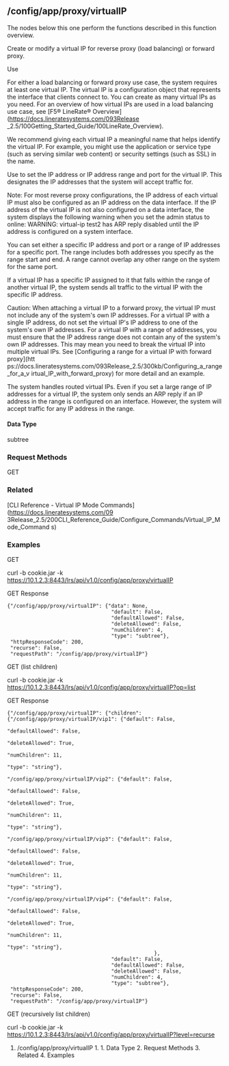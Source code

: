 ## /config/app/proxy/virtualIP

The nodes below this one perform the functions described in this function
overview.

Create or modify a virtual IP for reverse proxy (load balancing) or forward
proxy.

Use

For either a load balancing or forward proxy use case, the system requires at
least one virtual IP. The virtual IP is a configuration object that represents
the interface that clients connect to. You can create as many virtual IPs as
you need. For an overview of how virtual IPs are used in a load balancing use
case, see [F5® LineRate® Overview](https://docs.lineratesystems.com/093Release
_2.5/100Getting_Started_Guide/100LineRate_Overview).

We recommend giving each virtual IP a meaningful name that helps identify the
virtual IP. For example, you might use the application or service type (such
as serving similar web content) or security settings (such as SSL) in the
name.

Use to set the IP address or IP address range and port for the virtual IP.
This designates the IP addresses that the system will accept traffic for.

Note: For most reverse proxy configurations, the IP address of each virtual IP
must also be configured as an IP address on the data interface. If the IP
address of the virtual IP is not also configured on a data interface, the
system displays the following warning when you set the admin status to online:
WARNING: virtual-ip test2 has ARP reply disabled until the IP address is
configured on a system interface.

You can set either a specific IP address and port or a range of IP addresses
for a specific port. The range includes both addresses you specify as the
range start and end. A range cannot overlap any other range on the system for
the same port.

If a virtual IP has a specific IP assigned to it that falls within the range
of another virtual IP, the system sends all traffic to the virtual IP with the
specific IP address.

Caution: When attaching a virtual IP to a forward proxy, the virtual IP must
not include any of the system's own IP addresses. For a virtual IP with a
single IP address, do not set the virtual IP's IP address to one of the
system's own IP addresses. For a virtual IP with a range of addresses, you
must ensure that the IP address range does not contain any of the system's own
IP addresses. This may mean you need to break the virtual IP into multiple
virtual IPs. See [Configuring a range for a virtual IP with forward proxy](htt
ps://docs.lineratesystems.com/093Release_2.5/300kb/Configuring_a_range_for_a_v
irtual_IP_with_forward_proxy) for more detail and an example.

The system handles routed virtual IPs. Even if you set a large range of IP
addresses for a virtual IP, the system only sends an ARP reply if an IP
address in the range is configured on an interface. However, the system will
accept traffic for any IP address in the range.

#### Data Type

subtree

### Request Methods

GET

### Related

[CLI Reference - Virtual IP Mode Commands](https://docs.lineratesystems.com/09
3Release_2.5/200CLI_Reference_Guide/Configure_Commands/Virtual_IP_Mode_Command
s)

### Examples

GET

curl -b cookie.jar -k
https://10.1.2.3:8443/lrs/api/v1.0/config/app/proxy/virtualIP

GET Response

    
    
    {"/config/app/proxy/virtualIP": {"data": None,
                                      "default": False,
                                      "defaultAllowed": False,
                                      "deleteAllowed": False,
                                      "numChildren": 4,
                                      "type": "subtree"},
     "httpResponseCode": 200,
     "recurse": False,
     "requestPath": "/config/app/proxy/virtualIP"}
    

GET (list children)

curl -b cookie.jar -k
https://10.1.2.3:8443/lrs/api/v1.0/config/app/proxy/virtualIP?op=list

GET Response

    
    
    {"/config/app/proxy/virtualIP": {"children": {"/config/app/proxy/virtualIP/vip1": {"default": False,
                                                                                       "defaultAllowed": False,
                                                                                       "deleteAllowed": True,
                                                                                       "numChildren": 11,
                                                                                       "type": "string"},
                                                    "/config/app/proxy/virtualIP/vip2": {"default": False,
                                                                                         "defaultAllowed": False,
                                                                                         "deleteAllowed": True,
                                                                                         "numChildren": 11,
                                                                                         "type": "string"},
                                                    "/config/app/proxy/virtualIP/vip3": {"default": False,
                                                                                         "defaultAllowed": False,
                                                                                         "deleteAllowed": True,
                                                                                         "numChildren": 11,
                                                                                         "type": "string"},
                                                    "/config/app/proxy/virtualIP/vip4": {"default": False,
                                                                                         "defaultAllowed": False,
                                                                                         "deleteAllowed": True,
                                                                                         "numChildren": 11,
                                                                                         "type": "string"},
                                                    },
                                      "default": False,
                                      "defaultAllowed": False,
                                      "deleteAllowed": False,
                                      "numChildren": 4,
                                      "type": "subtree"},
     "httpResponseCode": 200,
     "recurse": False,
     "requestPath": "/config/app/proxy/virtualIP"}
    

GET (recursively list children)

curl -b cookie.jar -k
https://10.1.2.3:8443/lrs/api/v1.0/config/app/proxy/virtualIP?level=recurse

  1. /config/app/proxy/virtualIP
    1.       1. Data Type
    2. Request Methods
    3. Related
    4. Examples

